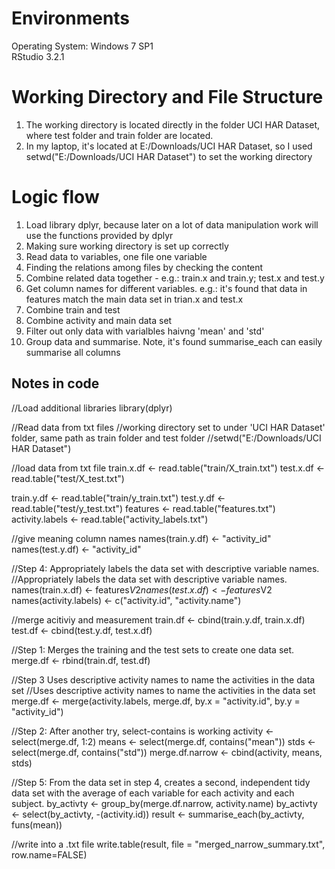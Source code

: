# Environments
Operating System: Windows 7 SP1 <br />
RStudio 3.2.1

# Working Directory and File Structure
1. The working directory is located directly in the folder UCI HAR Dataset, where test folder and train folder are located.
2. In my laptop, it's located at E:/Downloads/UCI HAR Dataset, so I used setwd("E:/Downloads/UCI HAR Dataset") to set the working directory

# Logic flow
1. Load library dplyr, because later on a lot of data manipulation work will use the functions provided by dplyr
2. Making sure working directory is set up correctly
3. Read data to variables,  one file one variable
4. Finding the relations among files by checking the content
5. Combine related data together - e.g.: train.x and train.y; test.x and test.y
6. Get column names for different variables. e.g.: it's found that data in features match the main data set in trian.x and test.x
7. Combine train and test
8. Combine activity and main data set
9. Filter out only data with varialbles haivng 'mean' and 'std'
10. Group data and summarise.  Note, it's found summarise_each can easily summarise all columns

Notes in code
--
//Load additional libraries
library(dplyr)

//Read data from txt files
//working directory set to under 'UCI HAR Dataset' folder, same path as train folder and test folder
//setwd("E:/Downloads/UCI HAR Dataset")

//load data from txt file
train.x.df <- read.table("train/X_train.txt")
test.x.df <- read.table("test/X_test.txt")

train.y.df <- read.table("train/y_train.txt")
test.y.df <- read.table("test/y_test.txt")
features <- read.table("features.txt")
activity.labels <- read.table("activity_labels.txt")

//give meaning column names
names(train.y.df) <- "activity_id"
names(test.y.df) <- "activity_id"

//Step 4: Appropriately labels the data set with descriptive variable names. 
//Appropriately labels the data set with descriptive variable names. 
names(train.x.df) <- features$V2
names(test.x.df) <- features$V2
names(activity.labels) <- c("activity.id", "activity.name")

//merge acitiviy and measurement
train.df <- cbind(train.y.df, train.x.df)
test.df <- cbind(test.y.df, test.x.df)

//Step 1: Merges the training and the test sets to create one data set.
merge.df <- rbind(train.df, test.df)

//Step 3 Uses descriptive activity names to name the activities in the data set
//Uses descriptive activity names to name the activities in the data set
merge.df <- merge(activity.labels, merge.df, by.x = "activity.id", by.y = "activity_id")

//Step 2: After another try, select-contains is working
activity <- select(merge.df, 1:2)
means <- select(merge.df, contains("mean"))
stds <- select(merge.df, contains("std"))
merge.df.narrow <- cbind(activity, means, stds)

//Step 5: From the data set in step 4, creates a second, independent tidy data set with the average of each variable for each activity and each subject.
by_activty <- group_by(merge.df.narrow, activity.name)
by_activty <- select(by_activty, -(activity.id))
result <- summarise_each(by_activty, funs(mean))

//write into a .txt file
write.table(result, file = "merged_narrow_summary.txt", row.name=FALSE)
